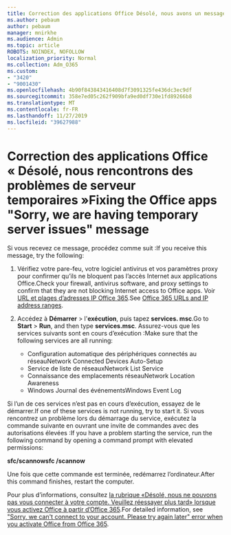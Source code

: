 ```yaml
---
title: Correction des applications Office Désolé, nous avons un message de problèmes de serveur temporaire
ms.author: pebaum
author: pebaum
manager: mnirkhe
ms.audience: Admin
ms.topic: article
ROBOTS: NOINDEX, NOFOLLOW
localization_priority: Normal
ms.collection: Adm_O365
ms.custom:
- "3420"
- "9001430"
ms.openlocfilehash: 4b90f843843416408d7f3091325fe436dc3ec9df
ms.sourcegitcommit: 358e7ed05c262f909bfa9ed0df730e1fd89266b8
ms.translationtype: MT
ms.contentlocale: fr-FR
ms.lasthandoff: 11/27/2019
ms.locfileid: "39627988"
---
```

# <a name="fixing-the-office-apps-sorry-we-are-having-temporary-server-issues-message"></a><span data-ttu-id="0371b-102">Correction des applications Office « Désolé, nous rencontrons des problèmes de serveur temporaires »</span><span class="sxs-lookup"><span data-stu-id="0371b-102">Fixing the Office apps "Sorry, we are having temporary server issues" message</span></span>

<span data-ttu-id="0371b-103">Si vous recevez ce message, procédez comme suit :</span><span class="sxs-lookup"><span data-stu-id="0371b-103">If you receive this message, try the following:</span></span>

1. <span data-ttu-id="0371b-104">Vérifiez votre pare-feu, votre logiciel antivirus et vos paramètres proxy pour confirmer qu’ils ne bloquent pas l’accès Internet aux applications Office.</span><span class="sxs-lookup"><span data-stu-id="0371b-104">Check your firewall, antivirus software, and proxy settings to confirm that they are not blocking Internet access to Office apps.</span></span> <span data-ttu-id="0371b-105">Voir [URL et plages d’adresses IP Office 365](https://docs.microsoft.com/office365/enterprise/urls-and-ip-address-ranges).</span><span class="sxs-lookup"><span data-stu-id="0371b-105">See [Office 365 URLs and IP address ranges](https://docs.microsoft.com/office365/enterprise/urls-and-ip-address-ranges).</span></span>

2. <span data-ttu-id="0371b-106">Accédez à **Démarrer** > l'**exécution**, puis tapez **services. msc**.</span><span class="sxs-lookup"><span data-stu-id="0371b-106">Go to **Start** > **Run**, and then type **services.msc**.</span></span> <span data-ttu-id="0371b-107">Assurez-vous que les services suivants sont en cours d’exécution :</span><span class="sxs-lookup"><span data-stu-id="0371b-107">Make sure that the following services are all running:</span></span>
    - <span data-ttu-id="0371b-108">Configuration automatique des périphériques connectés au réseau</span><span class="sxs-lookup"><span data-stu-id="0371b-108">Network Connected Devices Auto-Setup</span></span>
    - <span data-ttu-id="0371b-109">Service de liste de réseaux</span><span class="sxs-lookup"><span data-stu-id="0371b-109">Network List Service</span></span>
    - <span data-ttu-id="0371b-110">Connaissance des emplacements réseau</span><span class="sxs-lookup"><span data-stu-id="0371b-110">Network Location Awareness</span></span>
    - <span data-ttu-id="0371b-111">Windows Journal des événements</span><span class="sxs-lookup"><span data-stu-id="0371b-111">Windows Event Log</span></span>

<span data-ttu-id="0371b-112">Si l’un de ces services n’est pas en cours d’exécution, essayez de le démarrer.</span><span class="sxs-lookup"><span data-stu-id="0371b-112">If one of these services is not running, try to start it.</span></span> <span data-ttu-id="0371b-113">Si vous rencontrez un problème lors du démarrage du service, exécutez la commande suivante en ouvrant une invite de commandes avec des autorisations élevées :</span><span class="sxs-lookup"><span data-stu-id="0371b-113">If you have a problem starting the service, run the following command by opening a command prompt with elevated permissions:</span></span>

<span data-ttu-id="0371b-114">**sfc/scannow**</span><span class="sxs-lookup"><span data-stu-id="0371b-114">**sfc /scannow**</span></span>

<span data-ttu-id="0371b-115">Une fois que cette commande est terminée, redémarrez l’ordinateur.</span><span class="sxs-lookup"><span data-stu-id="0371b-115">After this command finishes, restart the computer.</span></span>

<span data-ttu-id="0371b-116">Pour plus d’informations, consultez [la rubrique «Désolé, nous ne pouvons pas vous connecter à votre compte. Veuillez réessayer plus tard» lorsque vous activez Office à partir d’Office 365](https://docs.microsoft.com/office/troubleshoot/activation-installation/issue-when-activate-office-from-office-365).</span><span class="sxs-lookup"><span data-stu-id="0371b-116">For detailed information, see ["Sorry, we can't connect to your account. Please try again later" error when you activate Office from Office 365](https://docs.microsoft.com/office/troubleshoot/activation-installation/issue-when-activate-office-from-office-365).</span></span>